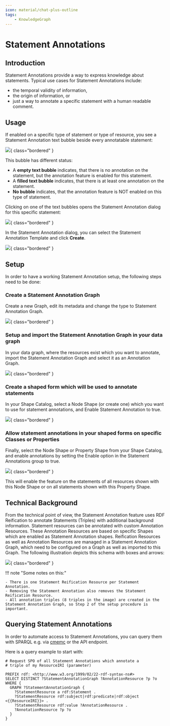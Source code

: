 ```yaml
---
icon: material/chat-plus-outline
tags:
    - KnowledgeGraph
---
```

# Statement Annotations

## Introduction

Statement Annotations provide a way to express knowledge about statements. Typical use cases for Statement Annotations include:

-   the temporal validity of information,
-   the origin of information, or
-   just a way to annotate a specific statement with a human readable comment.

## Usage

If enabled on a specific type of statement or type of resource, you see a Statement Annotation text bubble beside every annotatable statement:

![](statementannotationoveriew.png){ class="bordered" }

This bubble has different status:

-   A **empty text bubble** indicates, that there is no annotation on the statement, but the annotation feature is enabled for this statement.
-   A **filled text bubble** indicates, that there is at least one annotation on the statement.
-   **No bubble** indicates, that the annotation feature is NOT enabled on this type of statement.

Clicking on one of the text bubbles opens the Statement Annotation dialog for this specific statement:

![](./createstatementannotations.png){ class="bordered" }

In the Statement Annotation dialog, you can select the Statement Annotation Template and click **Create**.

![](./statementedit.png){ class="bordered" }

## Setup

In order to have a working Statement Annotation setup, the following steps need to be done:

### Create a Statement Annotation Graph

Create a new Graph, edit its metadata and change the type to Statement Annotation Graph.

![](statementannotation.png){ class="bordered" }

### Setup and import the Statement Annotation Graph in your data graph

In your data graph, where the resources exist which you want to annotate, import the Statement Annotation Graph and select it as an Annotation Graph.

![](annotations.png){ class="bordered" }

### Create a shaped form which will be used to annotate statements

In your Shape Catalog, select a Node Shape (or create one) which you want to use for statement annotations, and Enable Statement Annotation to true.

![](setannotations.png){ class="bordered" }

### Allow statement annotations in your shaped forms on specific Classes or Properties

Finally, select the Node Shape or Property Shape from your Shape Catalog, and enable annotations by setting the Enable option in the Statement Annotations group to true.

![](setannotations.png){ class="bordered" }

This will enable the feature on the statements of all resources shown with this Node Shape or on all statements shown with this Property Shape.

## Technical Background

From the technical point of view, the Statement Annotation feature uses RDF Reification to annotate Statements (Triples) with additional background information.
Statement resources can be annotated with custom Annotation Resources.
These Annotation Resources are based on specific Shapes which are enabled as Statement Annotation shapes.
Reification Resources as well as Annotation Resources are managed in a Statement Annotation Graph, which need to be configured on a Graph as well as imported to this Graph.
The following illustration depicts this schema with boxes and arrows:

![](20-10-StatementAnnotationSchema.png){ class="bordered" }

!!! note "Some notes on this:"

    - There is one Statement Reification Resource per Statement Annotation.
    - Removing the Statement Annotation also removes the Statement Reification Resource.
    - All annotation triples (8 triples in the image) are created in the Statement Annotation Graph, so Step 2 of the setup procedure is important.

## Querying Statement Annotations

In order to automate access to Statement Annotations, you can query them with SPARQL e.g. via [cmemc](../../../automate/cmemc-command-line-interface/index.md) or the API endpoint.

Here is a query example to start with:

```sparql
# Request SPO of all Statement Annotations which annotate a
# triple of my ResourceIRI (parameter)

PREFIX rdf: <http://www.w3.org/1999/02/22-rdf-syntax-ns#>
SELECT DISTINCT ?StatementAnnotationGraph ?AnnotationResource ?p ?o
WHERE {
  GRAPH ?StatementAnnotationGraph {
    ?StatementResource a rdf:Statement .
    ?StatementResource rdf:subject|rdf:predicate|rdf:object <{{ResourceIRI}}> .
    ?StatementResource rdf:value ?AnnotationResource .
    ?AnnotationResource ?p ?o
  }
}
```
